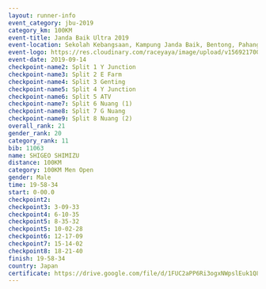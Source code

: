 ```yaml
---
layout: runner-info 
event_category: jbu-2019 
category_km: 100KM 
event-title: Janda Baik Ultra 2019  
event-location: Sekolah Kebangsaan, Kampung Janda Baik, Bentong, Pahang, Malaysia 
event-logo: https://res.cloudinary.com/raceyaya/image/upload/v1569217009/logo/janda-baik_vch1pc.jpg 
event-date: 2019-09-14 
checkpoint-name2: Split 1 Y Junction 
checkpoint-name3: Split 2 E Farm 
checkpoint-name4: Split 3 Genting 
checkpoint-name5: Split 4 Y Junction 
checkpoint-name6: Split 5 ATV 
checkpoint-name7: Split 6 Nuang (1) 
checkpoint-name8: Split 7 G Nuang 
checkpoint-name9: Split 8 Nuang (2) 
overall_rank: 21
gender_rank: 20
category_rank: 11
bib: 11063
name: SHIGEO SHIMIZU
distance: 100KM
category: 100KM Men Open
gender: Male
time: 19-58-34
start: 0-00.0
checkpoint2: 
checkpoint3: 3-09-33
checkpoint4: 6-10-35
checkpoint5: 8-35-32
checkpoint5: 10-02-28
checkpoint6: 12-17-09
checkpoint7: 15-14-02
checkpoint8: 18-21-40
finish: 19-58-34
country: Japan
certificate: https://drive.google.com/file/d/1FUC2aPP6Ri3ogxNWpslEuk1Q8c8k1_2F/view?usp=sharing
---
```

